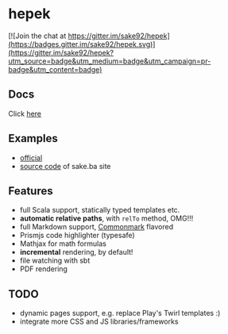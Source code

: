 # hepek

[![Join the chat at https://gitter.im/sake92/hepek](https://badges.gitter.im/sake92/hepek.svg)](https://gitter.im/sake92/hepek?utm_source=badge&utm_medium=badge&utm_campaign=pr-badge&utm_content=badge)

## Docs
Click [here](https://sake92.github.io/hepek)

## Examples

- [official](https://github.com/sake92/hepek-examples)
- [source code](https://github.com/sake92/sake-ba-source) of sake.ba site

## Features
- full Scala support, statically typed templates etc.
- **automatic relative paths**, with `relTo` method, OMG!!!
- full Markdown support, [Commonmark](http://commonmark.org/) flavored
- Prismjs code highlighter (typesafe)
- Mathjax for math formulas
- **incremental** rendering, by default!
- file watching with sbt
- PDF rendering

## TODO
- dynamic pages support, e.g. replace Play's Twirl templates :)
- integrate more CSS and JS libraries/frameworks
